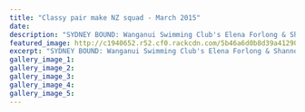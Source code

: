 ```yaml
---
title: "Classy pair make NZ squad - March 2015"
date: 
description: "SYDNEY BOUND: Wanganui Swimming Club's Elena Forlong & Shannon Schimanski have made history as the first NZ representatives from the Wanganui Swimming Club..."
featured_image: http://c1940652.r52.cf0.rackcdn.com/5b46a6d0b8d39a412900048f/elena-swim300.gif
excerpt: "SYDNEY BOUND: Wanganui Swimming Club's Elena Forlong & Shannon Schimanski have made history as the first NZ representatives from the Wanganui Swimming Club."
gallery_image_1: 
gallery_image_2: 
gallery_image_3: 
gallery_image_4: 
gallery_image_5: 
---
```

